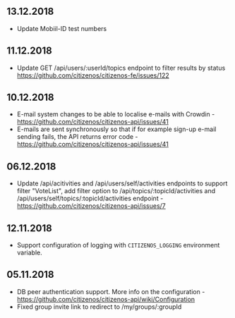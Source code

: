 ## 13.12.2018

* Update Mobiil-ID test numbers

## 11.12.2018

* Update GET /api/users/:userId/topics endpoint to filter results by status https://github.com/citizenos/citizenos-fe/issues/122

## 10.12.2018

* E-mail system changes to be able to localise e-mails with Crowdin - https://github.com/citizenos/citizenos-api/issues/41
* E-mails are sent synchronously so that if for example sign-up e-mail sending fails, the API returns error code - https://github.com/citizenos/citizenos-api/issues/41

## 06.12.2018

* Update /api/acitivities and /api/users/self/activities endpoints to support filter "VoteList", add filter option to /api/topics/:topicId/activities and /api/users/self/topics/:topicId/activities endpoint - https://github.com/citizenos/citizenos-api/issues/7

## 12.11.2018 

* Support configuration of logging with `CITIZENOS_LOGGING` environment variable.

## 05.11.2018

* DB peer authentication support. More info on the configuration - https://github.com/citizenos/citizenos-api/wiki/Configuration
* Fixed group invite link to redirect to /my/groups/:groupId